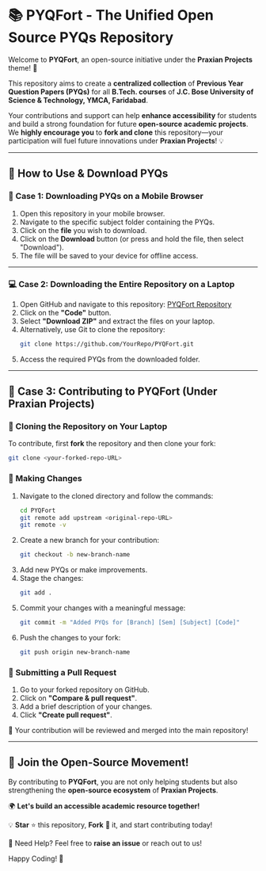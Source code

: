 # 📚 PYQFort - The Unified Open Source PYQs Repository

Welcome to **PYQFort**, an open-source initiative under the **Praxian Projects** theme! 🚀

This repository aims to create a **centralized collection** of **Previous Year Question Papers (PYQs)** for all **B.Tech. courses** of **J.C. Bose University of Science & Technology, YMCA, Faridabad**.

Your contributions and support can help **enhance accessibility** for students and build a strong foundation for future **open-source academic projects**. We **highly encourage you** to **fork and clone** this repository—your participation will fuel future innovations under **Praxian Projects**! 💡

---

## 🔽 How to Use & Download PYQs

### 📱 Case 1: Downloading PYQs on a Mobile Browser
1. Open this repository in your mobile browser.
2. Navigate to the specific subject folder containing the PYQs.
3. Click on the **file** you wish to download.
4. Click on the **Download** button (or press and hold the file, then select "Download").
5. The file will be saved to your device for offline access.

---

### 💻 Case 2: Downloading the Entire Repository on a Laptop
1. Open GitHub and navigate to this repository: [PYQFort Repository](https://github.com/YourRepo/PYQFort)
2. Click on the **"Code"** button.
3. Select **"Download ZIP"** and extract the files on your laptop.
4. Alternatively, use Git to clone the repository:
   ```sh
   git clone https://github.com/YourRepo/PYQFort.git
   ```
5. Access the required PYQs from the downloaded folder.

---

## 🌟 Case 3: Contributing to PYQFort (Under Praxian Projects)

### 🔄 Cloning the Repository on Your Laptop
To contribute, first **fork** the repository and then clone your fork:
```sh
git clone <your-forked-repo-URL>
```

### 📂 Making Changes
1. Navigate to the cloned directory and follow the commands:
   ```sh
   cd PYQFort
   git remote add upstream <original-repo-URL>
   git remote -v
   ```
2. Create a new branch for your contribution:
   ```sh
   git checkout -b new-branch-name
   ```
3. Add new PYQs or make improvements.
4. Stage the changes:
   ```sh
   git add .
   ```
5. Commit your changes with a meaningful message:
   ```sh
   git commit -m "Added PYQs for [Branch] [Sem] [Subject] [Code]"
   ```
6. Push the changes to your fork:
   ```sh
   git push origin new-branch-name
   ```

### 🔄 Submitting a Pull Request
1. Go to your forked repository on GitHub.
2. Click on **"Compare & pull request"**.
3. Add a brief description of your changes.
4. Click **"Create pull request"**.

🚀 Your contribution will be reviewed and merged into the main repository!

---

## 🤝 Join the Open-Source Movement!
By contributing to **PYQFort**, you are not only helping students but also strengthening the **open-source ecosystem** of **Praxian Projects**.

🌍 **Let's build an accessible academic resource together!**

💡 **Star** ⭐ this repository, **Fork** 🍴 it, and start contributing today!

📧 Need Help? Feel free to **raise an issue** or reach out to us!

Happy Coding! 🎉

<!-- GitAds-Verify: 3LCSMS8VVU16V6OI8T3YS6NZO1PU5VV4 -->
